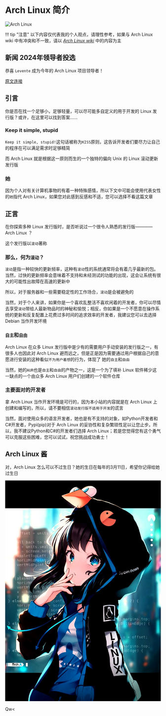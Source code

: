 # Arch Linux 简介

![Arch Linux](https://archlinux.org/static/logos/archlinux-logo-dark-scalable.518881f04ca9.svg)

!!! tip "注意"
    以下内容仅代表我的个人观点，请理性参考，如果与 Arch Linux wiki 中有冲突和不一致，请以 [*Arch Linux wiki*](https://wiki.archlinux.org/) 中的内容为主

## 新闻 2024年领导者投选

恭喜 `Levente` 成为今年的 Arch Linux 项目领导者！

[原文连接](https://archlinux.org/news/arch-linux-2024-leader-election-results/)

## 引言

你是否在找一个足够小，足够轻量，可以尽可能多自定义的用于开发的 Linux 发行版？或许，在这里可以找到答案......

### Keep it simple, stupid

`Keep it simple, stupid!`这句话被称为`KISS`原则，这告诉开发者们要尽力让自己的程序在可以满足需求时足够精简

而 Arch Linux 就是根据这一原则而生的一个独特的偏向 Unix 的 Linux 滚动更新发行版

### 她

因为个人对有关计算机事物的有着一种特殊感情，所以下文中可能会使用代表女性的`她`指代 Arch Linux，如果您对此感到反感和不适，您可以选择不看这篇文章

## 正言

在你探索多种 Linux 发行版时，是否听说过一个很令人熟悉的发行版———— Arch Linux ？

这个发行版以`滚动`著称

### 那么，何为`滚动`？

`滚动`是指一种较快的更新频率，这种有`滚动`性的系统通常将会有着几乎最新的包。当然，过快的更新频率会意味着不支持和未经测试的功能的出现，这会让系统有很大的可能性出故障在高速的更新中

所以，对于服务器和一些需要稳定性的工作场合，`滚动`是会被避免的

当然，对于个人来讲，如果你是一个喜欢乱整活不喜欢闲着的开发者，你可以尽情去享受`滚动`带给人最新物品时的神秘和愉悦；相反，你如果是一个不愿意在操作系统的更新和反复配置上花费过多时间的追求效率的开发者，我建议您可以去选择 Debian 当作开发环境

### `自主`和`自由`

Arch Linux 在众多 Linux 发行版中是少有的需要用户手动安装的发行版之一，有很多人也因此对 Arch Linux 避而远之，但是正是因为需要通过用户根据自己的意愿进行安装的这种看似`不为用户着想`的行为，体现了 她的`自主`和`自由`

当然，她的`AUR`也是`自主`和`自由`的产物之一，这是一个为了填补 Linux 软件稀少这一缺点的一个由众多 Arch Linux 用户们创建的一个软件仓库

### 主要面对的开发者

拿 Arch Linux 当作开发环境是可行的，因为本小站的内容就是在 Arch Linux 上创建和编写的，所以，请不要相信`滚动发行版不适用于开发`的谎言

当然，面对使用众多的语言开发者，她也是有不支持的对象，如Python开发者和C#开发者，Pypi(pip)对于 Arch Linux 的妥协性和复杂繁琐性足以让您止步。所以，我不建议Python和C#的开发者们选择 Arch Linux；若是您觉得您有这个勇气可以克服这些困难，您可以试试，祝您挑战成功勇士！

## Arch Linux 酱

对，Arch Linux 怎么可以不过生日？她的生日在每年的3月11日，希望你记得给她过生日

![Arch Linux酱](../../assets/archlinux_look.jpg)

Qw<

